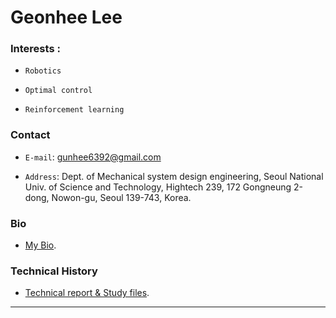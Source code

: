 
# Geonhee Lee 

<!--img src="./images/profile2.png" width="300" height="360"  class="center"-->



### Interests : 
- `Robotics`

- `Optimal control`

- `Reinforcement learning`




### Contact

-  `E-mail`:   gunhee6392@gmail.com

-  `Address`:  Dept. of Mechanical system design engineering, Seoul National Univ. of Science and Technology, Hightech 239, 172 Gongneung 2-dong, Nowon-gu, Seoul 139-743, Korea.





###  Bio

-  [My Bio](./profile.html).
 


 

###  Technical History

-  [Technical report & Study files](https://geonhee-lee.github.io/).



---

